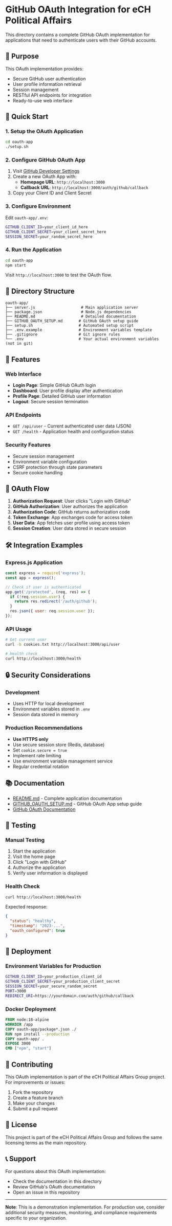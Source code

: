 # GitHub OAuth Integration for eCH Political Affairs

This directory contains a complete GitHub OAuth implementation for applications that need to authenticate users with their GitHub accounts.

## 🎯 Purpose

This OAuth implementation provides:
- Secure GitHub user authentication
- User profile information retrieval
- Session management
- RESTful API endpoints for integration
- Ready-to-use web interface

## 🚀 Quick Start

### 1. Setup the OAuth Application

```bash
cd oauth-app
./setup.sh
```

### 2. Configure GitHub OAuth App

1. Visit [GitHub Developer Settings](https://github.com/settings/developers)
2. Create a new OAuth App with:
   - **Homepage URL**: `http://localhost:3000`
   - **Callback URL**: `http://localhost:3000/auth/github/callback`
3. Copy your Client ID and Client Secret

### 3. Configure Environment

Edit `oauth-app/.env`:
```bash
GITHUB_CLIENT_ID=your_client_id_here
GITHUB_CLIENT_SECRET=your_client_secret_here
SESSION_SECRET=your_random_secret_here
```

### 4. Run the Application

```bash
cd oauth-app
npm start
```

Visit `http://localhost:3000` to test the OAuth flow.

## 📁 Directory Structure

```
oauth-app/
├── server.js                    # Main application server
├── package.json                 # Node.js dependencies
├── README.md                    # Detailed documentation
├── GITHUB_OAUTH_SETUP.md       # GitHub OAuth setup guide
├── setup.sh                    # Automated setup script
├── .env.example                # Environment variables template
├── .gitignore                  # Git ignore rules
└── .env                        # Your actual environment variables (not in git)
```

## 🔧 Features

### Web Interface
- **Login Page**: Simple GitHub OAuth login
- **Dashboard**: User profile display after authentication
- **Profile Page**: Detailed GitHub user information
- **Logout**: Secure session termination

### API Endpoints
- `GET /api/user` - Current authenticated user data (JSON)
- `GET /health` - Application health and configuration status

### Security Features
- Secure session management
- Environment variable configuration
- CSRF protection through state parameters
- Secure cookie handling

## 🔐 OAuth Flow

1. **Authorization Request**: User clicks "Login with GitHub"
2. **GitHub Authorization**: User authorizes the application
3. **Authorization Code**: GitHub returns authorization code
4. **Token Exchange**: App exchanges code for access token
5. **User Data**: App fetches user profile using access token
6. **Session Creation**: User data stored in secure session

## 🛠️ Integration Examples

### Express.js Application
```javascript
const express = require('express');
const app = express();

// Check if user is authenticated
app.get('/protected', (req, res) => {
  if (!req.session.user) {
    return res.redirect('/auth/github');
  }
  res.json({ user: req.session.user });
});
```

### API Usage
```bash
# Get current user
curl -b cookies.txt http://localhost:3000/api/user

# Health check
curl http://localhost:3000/health
```

## 🔒 Security Considerations

### Development
- Uses HTTP for local development
- Environment variables stored in `.env`
- Session data stored in memory

### Production Recommendations
- **Use HTTPS only**
- Use secure session store (Redis, database)
- Set `cookie.secure = true`
- Implement rate limiting
- Use environment variable management service
- Regular credential rotation

## 📚 Documentation

- [README.md](oauth-app/README.md) - Complete application documentation
- [GITHUB_OAUTH_SETUP.md](oauth-app/GITHUB_OAUTH_SETUP.md) - GitHub OAuth App setup guide
- [GitHub OAuth Documentation](https://docs.github.com/en/developers/apps/building-oauth-apps)

## 🧪 Testing

### Manual Testing
1. Start the application
2. Visit the home page
3. Click "Login with GitHub"
4. Authorize the application
5. Verify user information is displayed

### Health Check
```bash
curl http://localhost:3000/health
```

Expected response:
```json
{
  "status": "healthy",
  "timestamp": "2023-...",
  "oauth_configured": true
}
```

## 🚀 Deployment

### Environment Variables for Production
```bash
GITHUB_CLIENT_ID=your_production_client_id
GITHUB_CLIENT_SECRET=your_production_client_secret
SESSION_SECRET=your_secure_random_secret
PORT=3000
REDIRECT_URI=https://yourdomain.com/auth/github/callback
```

### Docker Deployment
```dockerfile
FROM node:18-alpine
WORKDIR /app
COPY oauth-app/package*.json ./
RUN npm install --production
COPY oauth-app/ .
EXPOSE 3000
CMD ["npm", "start"]
```

## 🤝 Contributing

This OAuth implementation is part of the eCH Political Affairs Group project. For improvements or issues:

1. Fork the repository
2. Create a feature branch
3. Make your changes
4. Submit a pull request

## 📝 License

This project is part of the eCH Political Affairs Group and follows the same licensing terms as the main repository.

## 📞 Support

For questions about this OAuth implementation:
- Check the documentation in this directory
- Review GitHub's OAuth documentation
- Open an issue in this repository

---

**Note**: This is a demonstration implementation. For production use, consider additional security measures, monitoring, and compliance requirements specific to your organization.